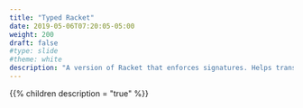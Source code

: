 ```yaml
---
title: "Typed Racket"
date: 2019-05-06T07:20:05-05:00
weight: 200
draft: false
#type: slide
#theme: white
description: "A version of Racket that enforces signatures. Helps transition to strongly typed languages like Java."
---
```


{{% children description = "true" %}}

